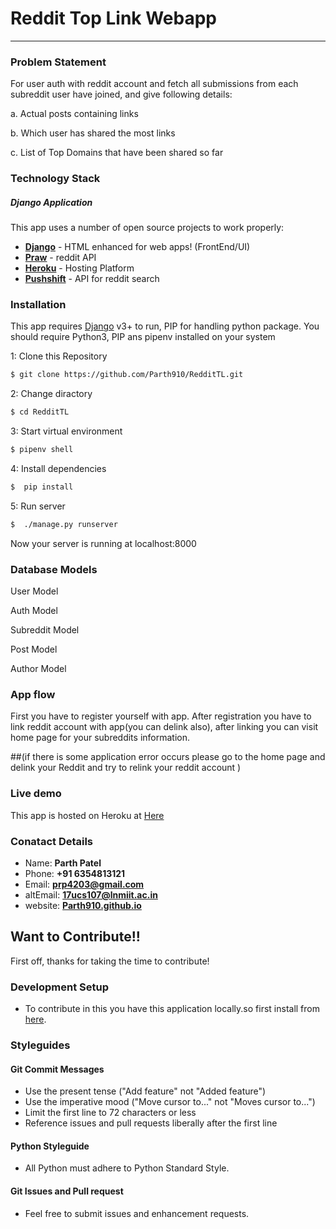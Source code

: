 # Reddit Top Link Webapp
---------------------------------------
### Problem Statement
For user auth with reddit account and fetch all submissions from each subreddit user have joined, and give following details:

a. Actual posts containing links

b. Which user has shared the most links

c. List of Top Domains that have been shared so far


### Technology Stack
##### Django Application
This app uses a number of open source projects to work properly:
* **[Django](https://www.djangoproject.com/)** - HTML enhanced for web apps! (FrontEnd/UI)
* **[Praw](https://praw.readthedocs.io/)** - reddit API
* **[Heroku](https://dashboard.heroku.com)** - Hosting Platform
* **[Pushshift](https://pushshift.io/)** - API for reddit search


### Installation

This app requires [Django](https://www.djangoproject.com/) v3+ to run, PIP for handling python package. You should require Python3, PIP ans pipenv installed on your system

1: Clone this Repository
```sh
$ git clone https://github.com/Parth910/RedditTL.git
```
2: Change diractory
```sh
$ cd RedditTL
```
3: Start virtual environment

```sh
$ pipenv shell
```

4: Install dependencies

```sh
$  pip install
```
5: Run server

```sh
$  ./manage.py runserver
```
Now your server is running at localhost:8000

### Database Models

User Model

Auth Model

Subreddit Model

Post Model

Author Model

### App flow

First you have to register yourself with app. After registration you have to link reddit account with app(you can delink also), after linking you can visit home page for your subreddits information.

##(if there is some application error occurs please go to the home page and delink your Reddit and try to relink your reddit account )

### Live demo
This app is hosted on Heroku at [Here](https://reddit-tl.herokuapp.com/)

### Conatact Details
* Name: **Parth Patel**
* Phone: **+91 6354813121**
* Email: **prp4203@gmail.com**
* altEmail: **17ucs107@lnmiit.ac.in**
* website: **[Parth910.github.io](https://Parth910.github.io)**

## Want to Contribute!!
  First off, thanks for taking the time to contribute! 


### Development Setup
* To contribute in this you have this application locally.so first install from [here](https://github.com/Parth910/RedditTL/blob/master/README.md#installation).
### Styleguides

#### Git Commit Messages

* Use the present tense ("Add feature" not "Added feature")
* Use the imperative mood ("Move cursor to..." not "Moves cursor to...")
* Limit the first line to 72 characters or less
* Reference issues and pull requests liberally after the first line

#### Python Styleguide

* All Python must adhere to Python Standard Style.
#### Git Issues and Pull request
 * Feel free to submit issues and enhancement requests.

